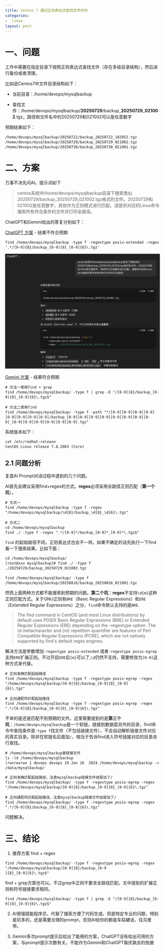 ```yaml
---
title: Centos 7 通过正则表达式查找文件的坑
categories: 
-  linux
layout: post
---
```


# 一、问题
工作中需要在指定目录下按照正则表达式查找文件（存在多级目录结构），然后进行备份或者清理。


比如说Centos7中文件目录结构如下：

- 当前目录：/home/devops/mysqlbackup

- 查找文件：/home/devops/mysqlbackup/**20250729**/backup_**20250729**_**021002**.tgz，路径和文件名中的20250729和021002可以是任意数字

预期结果如下：
```
/home/devops/mysqlbackup/20250722/backup_20250722_102952.tgz
/home/devops/mysqlbackup/20250729/backup_20250729_021002.tgz
/home/devops/mysqlbackup/20250730/backup_20250730_021001.tgz
```

# 二、方案

万事不决先问AI。提示词如下
> centos系统中/home/devops/mysqlbackup目录下搜索类似20250729/backup_20250729_021002.tgz格式的文件。20250729和021002是任意数字，其他作为正则模式进行匹配。请提供对应的Linux命令搜索所有符合条件的文件并打印全路径。

ChatGPT和Gemini给出的答复分别如下：

[ChatGPT 方案](https://chatgpt.com/share/689f5166-32f0-8013-ba90-b46db6332303 "ChatGPT 方案") - 结果不符合预期

```
find /home/devops/mysqlbackup -type f -regextype posix-extended -regex '.*/[0-9]{8}/backup_[0-9]{8}_[0-9]{6}\.tgz'
```

![](https://raw.githubusercontent.com/shidongwa/my-images/main/images1/20250816120720592.png)

[Gemini 方案](https://g.co/gemini/share/f9bfd36bd120 "Gemini 方案") - 结果符合预期

```
# 方法一使用find + grep
find /home/devops/mysqlbackup/ -type f | grep -E "/[0-9]{8}/backup_[0-9]{8}_[0-9]{6}\.tgz$"

# 方法二使用find 
find /home/devops/mysqlbackup/ -type f -path "*/[0-9][0-9][0-9][0-9][0-9][0-9][0-9][0-9]/backup_[0-9][0-9][0-9][0-9][0-9][0-9][0-9][0-9]_[0-9][0-9][0-9][0-9][0-9][0-9].tgz"
```

系统版本如下：
```shell
cat /etc/redhat-release 
CentOS Linux release 7.8.2003 (Core)
```

## 2.1 问题分析

复盘AI Prompt对话过程中遇到的几个问题。

AI首先会建议采用find+regex的方式。**regex**必须采用全路径正则匹配（**第一个坑**）。
```
# 方式一
find /home/devops/mysqlbackup -type f -regex "/home/devops/mysqlbackup/\d{8}/backup_\d{8}_\d{6}\.tgz"

# 方式二
cd /home/devops/mysqlbackup
find ./ -type f -regex ".*/[0-9]*/backup_[0-9]*_[0-9]*\.tgz$"
```
`find` 的起始路径不同，正则表达式也会不一样。如果不确定的话先执行一下find看一下搜索结果。比如下面：
```
cd /home/devops/mysqlbackup/
[root@xxx mysqlbackup]# find ./ -type f
./20250729/backup_20250729_021002.tgz

find /home/devops/mysqlbackup/ -type f
/home/devops/mysqlbackup/20250816/backup_20250816_021001.tgz
```

然而上面两种方式都不能搜索到预期的问题。**第二个坑**：**regex**不支持`\d{m}`这种正则匹配方式。关于GNU正则有`BRE`（Basic Regular Expressions）和`ERE`（Extended Regular Expressions）之分，`find`命令默认支持的是`BRE`.

> The find command in CentOS (and most Linux distributions) by default uses POSIX Basic Regular Expressions (BRE) or Extended Regular Expressions (ERE) depending on the -regextype option. The \d metacharacter and {m} repetition quantifier are features of Perl Compatible Regular Expressions (PCRE), which are not natively supported by find's default regex engines.

解决方法是参数增加`-regextype posix-extended` 或者`-regextype posix-egrep` 支持`ERE`扩展正则。不过开启`ERE`后`{m}`可以了,`\d`仍然不支持，需要修改为`[0-9]`这种方式来代替。

```
# 正则准确匹配起始路径
find /home/devops/mysqlbackup -type f -regextype posix-egrep -regex "/home/devops/mysqlbackup/[0-9]{8}/backup_[0-9]{8}_[0-9]
{6}\.tgz"

# 正则通配符匹配起始路径
find /home/devops/mysqlbackup -type f -regextype posix-egrep -regex ".*/[0-9]{8}/backup_[0-9]{8}_[0-9]{6}\.tgz"
```

不幸的是还是匹配不到预期的文件。这里需要提到的是**第三个坑**：`/home/devops/mysqlbackup`是一个软链，链接到数据盘另外的目录，find命令中查找条件是`-type f`找文件（不包括链接文件），不会自动解析链接文件对应的真实目录。除非在软链名后面加`/`，相当于告诉find进入符号链接对应的目录进行查找。

```shell
# /home/devops/mysqlbackup是链接文件
ls -ld /home/devops/mysqlbackup
lrwxrwxrwx 1 devops devops 19 Jan 26  2024 /home/devops/mysqlbackup -> /data/mysqlbackup/
```

```shell
# 正则准确匹配起始路径，注意mysqlbackup链接文件结尾加了/
find /home/devops/mysqlbackup/ -type f -regextype posix-egrep -regex "/home/devops/mysqlbackup/[0-9]{8}/backup_[0-9]{8}_[0-9]{6}\.tgz"

# 正则通配符匹配起始路径，注意mysqlbackup链接文件结尾加了/
find /home/devops/mysqlbackup/ -type f -regextype posix-egrep -regex ".*/[0-9]{8}/backup_[0-9]{8}_[0-9]{6}\.tgz"
```

问题解决。

# 三、结论

1. 推荐方案
find + regex
```
find /home/devops/mysqlbackup/ -type f -regextype posix-egrep -regex "/home/devops/mysqlbackup/[0-9]{8}/backup_[0-9
]{8}_[0-9]{6}\.tgz$"
```

find + grep方案也可以。不过grep中正则不要求全路径匹配。文中提到的扩展正则和符号链接要求相同。
```
find /home/devops/mysqlbackup/ -type f | grep -E "/[0-9]{8}/backup_[0-9]{8}_[0-9]{6}\.tgz$"
```
2. AI很强赋能程序员，代替了搜索方便了代码生成。但是特定专业的问题，特别是坑多的，还是需要合理的prompt，否则AI给你的都是车轱辘话，往沟里带。

3. Gemini多次prompt提示后给出了能用的方案，ChatGPT没有给出可用的方案，与prompt提示次数有关。不能作为Gemini和ChatGPT孰优孰劣的依据 